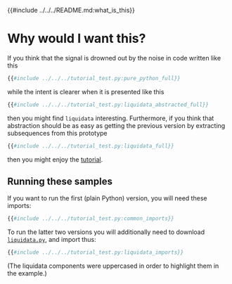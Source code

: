 {{#include ../../../README.md:what_is_this}}


# Why would I want this?

If you think that the signal is drowned out by the noise in code written like
this

```python
{{#include ../../../tutorial_test.py:pure_python_full}}
```
while the intent is clearer when it is presented like this

```python
{{#include ../../../tutorial_test.py:liquidata_abstracted_full}}
```

then you might find `liquidata` interesting. Furthermore, if you think that
abstraction should be as easy as getting the previous version by extracting
subsequences from this prototype

```python
{{#include ../../../tutorial_test.py:liquidata_full}}
```

then you might enjoy the [tutorial](https://jacg.github.io/liquidata/Tutorial.html).

## Running these samples

If you want to run the first (plain Python) version, you will need these
imports:

```python
{{#include ../../../tutorial_test.py:common_imports}}
```

To run the latter two versions you will additionally need to download
[`liquidata.py`](https://github.com/jacg/dataflow/raw/master/liquidata.py), and import thus:

```python
{{#include ../../../tutorial_test.py:liquidata_imports}}
```

(The liquidata components were uppercased in order to highlight them in the
example.)
